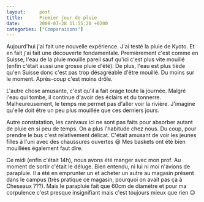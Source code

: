 ```yaml
---
layout:     post
title:      Premier jour de pluie
date:       2008-07-28 11:55:20 +0200
categories: ["Comparaisons"]
---
```


Aujourd'hui j'ai fait une nouvelle expérience. J'ai testé la pluie de Kyoto. Et en fait j'ai fait une découverte
fondamentale. Premièrement c'est comme en Suisse, l'eau de la pluie mouille pareil sauf qu'ici c'est plus vite
mouillé (enfin c'était aussi une grosse pluie d'été). De plus, l'eau est plus tiède qu'en Suisse donc c'est pas
trop désagréable d'être mouillé. Du moins sur le moment. Après-coup c'est moins drôle.

<!--more-->

L'autre chose amusante, c'est qu'il a fait orage toute la journée. Malgré l'eau qui tombe, il continue d'avoir des
éclairs et du tonnerre. Malheureusement, le temps me permet pas d'aller voir la rivière. J'imagine qu'elle doit
être un peu plus mouillée que ces derniers jours.

Autre constatation, les canivaux ici ne sont pas faits pour absorber autant de pluie en si peu de temps. On a plus
l'habitude chez nous. Du coup, pour prendre le bus c'est relativement délicat. C'était amusant de voir les jeunes
filles à l'uni avec des chaussures ouvertes :laughing: Mes baskets ont été bien mouillées également faut dire.

Ce midi (enfin c'était 14h), nous avons été manger avec mon prof. Au moment de sortir c'était le déluge. Bien
entendu, ni lui ni moi n'avions de parapluie. Il a été en emprunter un et acheter un autre au magasin présent dans
le campus (très pratique ce magasin, pourquoi on avait pas ça à Cheseaux ???). Mais le parapluie fait que 60cm de
diamètre et pour ma corpulence c'est presque insignifiant mais c'est toujours mieux que rien :wink: